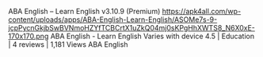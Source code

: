 ABA English – Learn English v3.10.9 (Premium)
https://apk4all.com/wp-content/uploads/apps/ABA-English-Learn-English/ASOMe7s-9-jcpPycnGkjbSwBVNmoHZYfTCBCrtX1uZkQ04mj0sKPgHhXWTS8_N6X0xE-170x170.png
ABA English - Learn English
Varies with device
4.5 | Education | 4 reviews | 1,181 Views
ABA English
